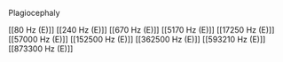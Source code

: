 Plagiocephaly

[[80 Hz (E)]]
[[240 Hz (E)]]
[[670 Hz (E)]]
[[5170 Hz (E)]]
[[17250 Hz (E)]]
[[57000 Hz (E)]]
[[152500 Hz (E)]]
[[362500 Hz (E)]]
[[593210 Hz (E)]]
[[873300 Hz (E)]]